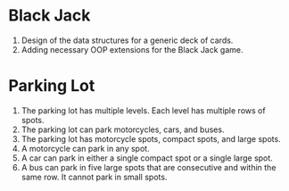 # Black Jack

1. Design of the data structures for a generic deck of cards.
2. Adding necessary OOP extensions for the Black Jack game.

# Parking Lot

1. The parking lot has multiple levels. Each level has multiple rows of spots.
2. The parking lot can park motorcycles, cars, and buses.
3. The parking lot has motorcycle spots, compact spots, and large spots.
4. A motorcycle can park in any spot.
5. A car can park in either a single compact spot or a single large spot.
6. A bus can park in five large spots that are consecutive and within the same row. It cannot park in small spots.